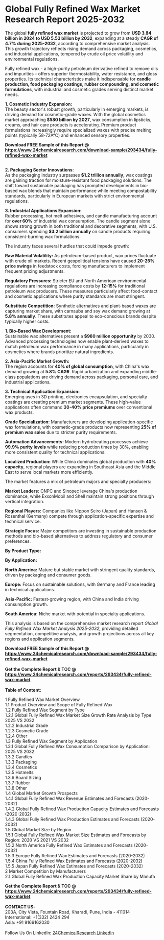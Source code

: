 <h1>Global Fully Refined Wax Market Research Report 2025-2032</h1><p>The global <strong>fully refined wax market</strong> is projected to grow from <strong>USD 3.84 billion in 2024 to USD 5.53 billion by 2032</strong>, expanding at a steady <strong>CAGR of 4.7% during 2025-2032</strong>, according to comprehensive market analysis. This growth trajectory reflects rising demand across packaging, cosmetics, and industrial applications, tempered by crude oil price volatility and environmental regulations.</p><p>Fully refined wax - a high-purity petroleum derivative refined to remove oils and impurities - offers superior thermostability, water resistance, and gloss properties. Its technical characteristics make it indispensable for <strong>candle production, food packaging coatings, rubber compounding, and cosmetic formulations</strong>, with industrial and cosmetic grades serving distinct market needs.</p><p><strong>1. Cosmetic Industry Expansion:</strong><br>
The beauty sector's robust growth, particularly in emerging markets, is driving demand for cosmetic-grade waxes. With the global cosmetics market approaching <strong>$580 billion by 2027</strong>, wax consumption in lipsticks, creams, and hair care products is accelerating. Premium product formulations increasingly require specialized waxes with precise melting points (typically 58-72Â°C) and enhanced sensory properties.</p><div><b>Download FREE Sample of this Report @ 
            <a href="https://www.24chemicalresearch.com/download-sample/293434/fully-refined-wax-market">
            https://www.24chemicalresearch.com/download-sample/293434/fully-refined-wax-market</a></b></div><br><p><strong>2. Packaging Sector Innovations:</strong><br>
As the packaging industry surpasses <strong>$1.2 trillion annually</strong>, wax coatings are gaining traction for moisture-resistant food packaging solutions. The shift toward sustainable packaging has prompted developments in bio-based wax blends that maintain performance while meeting compostability standards, particularly in European markets with strict environmental regulations.</p><p><strong>3. Industrial Applications Expansion:</strong><br>
Rubber processing, hot melt adhesives, and candle manufacturing account for <strong>over 60%</strong> of industrial wax consumption. The candle segment alone shows strong growth in both traditional and decorative segments, with U.S. consumers spending <strong>$3.2 billion annually</strong> on candle products requiring consistent-burning wax formulations.</p><p>The industry faces several hurdles that could impede growth:</p><p><strong>Raw Material Volatility:</strong> As petroleum-based product, wax prices fluctuate with crude oil markets. Recent geopolitical tensions have caused <strong>20-25% price swings</strong> in feedstock costs, forcing manufacturers to implement frequent pricing adjustments.</p><p><strong>Regulatory Pressures:</strong> Stricter EU and North American environmental regulations are increasing compliance costs by <strong>12-15%</strong> for traditional petroleum wax producers. These measures particularly affect food-contact and cosmetic applications where purity standards are most stringent.</p><p><strong>Substitute Competition:</strong> Synthetic alternatives and plant-based waxes are capturing market share, with carnauba and soy wax demand growing at <strong>5.8% annually</strong>. These substitutes appeal to eco-conscious brands despite typically higher costs.</p><p><strong>1. Bio-Based Wax Development:</strong><br>
Sustainable wax alternatives present a <strong>$980 million opportunity</strong> by 2030. Advanced processing technologies now enable plant-derived waxes to match petroleum wax performance in many applications, particularly in cosmetics where brands prioritize natural ingredients.</p><p><strong>2. Asia-Pacific Market Growth:</strong><br>
The region accounts for <strong>40% of global consumption</strong>, with China's wax demand growing at <strong>5.8% CAGR</strong>. Rapid urbanization and expanding middle-class populations are driving demand across packaging, personal care, and industrial applications.</p><p><strong>3. Technical Application Expansion:</strong><br>
Emerging uses in 3D printing, electronics encapsulation, and specialty coatings are creating premium market segments. These high-value applications often command <strong>30-40% price premiums</strong> over conventional wax products.</p><p><strong>Grade Specialization:</strong> Manufacturers are developing application-specific wax formulations, with cosmetic-grade products now representing <strong>25% of premium wax sales</strong> due to stricter purity requirements.</p><p><strong>Automation Advancements:</strong> Modern hydrotreating processes achieve <strong>99.9% purity levels</strong> while reducing production times by 30%, enabling more consistent quality for technical applications.</p><p><strong>Localized Production:</strong> While China dominates global production with <strong>40% capacity</strong>, regional players are expanding in Southeast Asia and the Middle East to serve local markets more efficiently.</p><p>The market features a mix of petroleum majors and specialty producers:</p><p><strong>Market Leaders:</strong> CNPC and Sinopec leverage China's production dominance, while ExxonMobil and Shell maintain strong positions through vertical integration.</p><p><strong>Regional Players:</strong> Companies like Nippon Seiro (Japan) and Hansen &amp; Rosenthal (Germany) compete through application-specific expertise and technical service.</p><p><strong>Strategic Focus:</strong> Major competitors are investing in sustainable production methods and bio-based alternatives to address regulatory and consumer preferences.</p><p><strong>By Product Type:</strong></p><p><strong>By Application:</strong></p><p><strong>North America:</strong> Mature but stable market with stringent quality standards, driven by packaging and consumer goods.</p><p><strong>Europe:</strong> Focus on sustainable solutions, with Germany and France leading in technical applications.</p><p><strong>Asia-Pacific:</strong> Fastest-growing region, with China and India driving consumption growth.</p><p><strong>South America:</strong> Niche market with potential in specialty applications.</p><p>This analysis is based on the comprehensive market research report <em>Global Fully Refined Wax Market Analysis 2025-2032</em>, providing detailed segmentation, competitive analysis, and growth projections across all key regions and application segments.</p><div><b>Download FREE Sample of this Report @ 
            <a href="https://www.24chemicalresearch.com/download-sample/293434/fully-refined-wax-market">
            https://www.24chemicalresearch.com/download-sample/293434/fully-refined-wax-market</a></b></div><br><div><b>Get the Complete Report & TOC @ 
            <a href="https://www.24chemicalresearch.com/reports/293434/fully-refined-wax-market">
            https://www.24chemicalresearch.com/reports/293434/fully-refined-wax-market</a></b></div><br>
            <b>Table of Content:</b><p>1 Fully Refined Wax Market Overview<br />
    1.1 Product Overview and Scope of Fully Refined Wax<br />
    1.2 Fully Refined Wax Segment by Type<br />
        1.2.1 Global Fully Refined Wax Market Size Growth Rate Analysis by Type 2025 VS 2032<br />
        1.2.2 Industrial Grade<br />
        1.2.3 Cosmetic Grade<br />
        1.2.4 Other<br />
    1.3 Fully Refined Wax Segment by Application<br />
        1.3.1 Global Fully Refined Wax Consumption Comparison by Application: 2025 VS 2032<br />
        1.3.2 Candles<br />
        1.3.3 Packaging<br />
        1.3.4 Cosmetics<br />
        1.3.5 Hotmelts<br />
        1.3.6 Board Sizing<br />
        1.3.7 Rubber<br />
        1.3.8 Other<br />
    1.4 Global Market Growth Prospects<br />
        1.4.1 Global Fully Refined Wax Revenue Estimates and Forecasts (2020-2032)<br />
        1.4.2 Global Fully Refined Wax Production Capacity Estimates and Forecasts (2020-2032)<br />
        1.4.3 Global Fully Refined Wax Production Estimates and Forecasts (2020-2032)<br />
    1.5 Global Market Size by Region<br />
        1.5.1 Global Fully Refined Wax Market Size Estimates and Forecasts by Region: 2020 VS 2021 VS 2032<br />
        1.5.2 North America Fully Refined Wax Estimates and Forecasts (2020-2032)<br />
        1.5.3 Europe Fully Refined Wax Estimates and Forecasts (2020-2032)<br />
        1.5.4 China Fully Refined Wax Estimates and Forecasts (2020-2032)<br />
        1.5.5 Japan Fully Refined Wax Estimates and Forecasts (2020-2032)<br />
2 Market Competition by Manufacturers<br />
    2.1 Global Fully Refined Wax Production Capacity Market Share by Manufa</p><div><b>Get the Complete Report & TOC @ 
            <a href="https://www.24chemicalresearch.com/reports/293434/fully-refined-wax-market">
            https://www.24chemicalresearch.com/reports/293434/fully-refined-wax-market</a></b></div><br><b>CONTACT US:</b><br>
            203A, City Vista, Fountain Road, Kharadi, Pune, India - 411014<br>
            International: +1(332) 2424 294<br>
            Asia: +91 9169162030 <br><br>
            Follow Us On LinkedIn: <a href="https://www.linkedin.com/company/24chemicalresearch/">24ChemicalResearch LinkedIn</a>